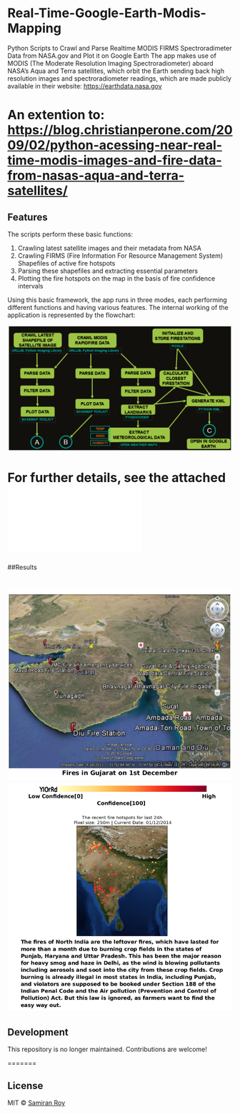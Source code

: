 # Real-Time-Google-Earth-Modis-Mapping

Python Scripts to Crawl and Parse Realtime MODIS FIRMS Spectroradimeter Data from NASA.gov and Plot it on Google Earth
The app makes use of MODIS (The Moderate Resolution Imaging Spectroradiometer) aboard NASA’s Aqua and Terra satellites, which
orbit the Earth sending back high resolution images and spectroradiometer readings, which are made publicly available in
their website: https://earthdata.nasa.gov

An extention to: https://blog.christianperone.com/2009/02/python-acessing-near-real-time-modis-images-and-fire-data-from-nasas-aqua-and-terra-satellites/
=======

## Features
The scripts perform these basic functions:
<ol>
<li> Crawling latest satellite images and their metadata from NASA
<li> Crawling FIRMS (Fire Information For Resource Management System) Shapefiles of active fire hotspots
<li> Parsing these shapefiles and extracting essential parameters
<li>  Plotting the fire hotspots on the map in the basis of fire confidence intervals
</ol>
Using this basic framework, the app runs in three modes, each
performing different functions and having various features. The
internal working of the application is represented by the flowchart:

![](pipeline.png)

For further details, see the attached ![](FinalReport.pdf)
=======

##Results

![](gujratfires.png)
![](india.png)
=======

## Development

This repository is no longer maintained. Contributions are welcome!

=======

## License
MIT © [Samiran Roy](https://www.cse.iitb.ac.in/~samiranroy/)

